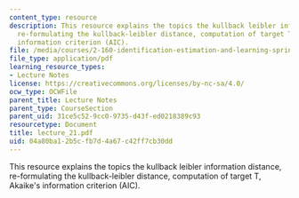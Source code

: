 ```yaml
---
content_type: resource
description: This resource explains the topics the kullback leibler information distance,
  re-formulating the kullback-leibler distance, computation of target T, Akaike's
  information criterion (AIC).
file: /media/courses/2-160-identification-estimation-and-learning-spring-2006/04a80ba12b5cfb7d4a67c42ff7cb30dd_lecture_21.pdf
file_type: application/pdf
learning_resource_types:
- Lecture Notes
license: https://creativecommons.org/licenses/by-nc-sa/4.0/
ocw_type: OCWFile
parent_title: Lecture Notes
parent_type: CourseSection
parent_uid: 31ce5c52-9cc0-9735-d43f-ed0218389c93
resourcetype: Document
title: lecture_21.pdf
uid: 04a80ba1-2b5c-fb7d-4a67-c42ff7cb30dd
---
```

This resource explains the topics the kullback leibler information distance, re-formulating the kullback-leibler distance, computation of target T, Akaike's information criterion (AIC).